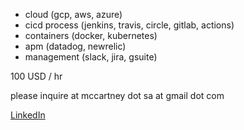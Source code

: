 * cloud (gcp, aws, azure)
* cicd process (jenkins, travis, circle, gitlab, actions)
* containers (docker, kubernetes)
* apm (datadog, newrelic)
* management (slack, jira, gsuite)

100 USD / hr 

please inquire at mccartney dot sa at gmail dot com  

[LinkedIn](https://www.linkedin.com/in/sean-alagar-mccartney-503/ "Check out my past experience!")
